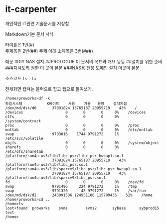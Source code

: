 it-carpenter
============

개인적인 IT관련 기술문서를 저장함

Markdown기본 문서 서식

타이틀은 1번(#)  
주제목은 2번(##)
주제 아래 소제목은 3번(###)

예문
#DIY NAS 설치
##PROLOGUE
이 문서의 목표와 개요 등등
##설치를 위한 준비
###디렉토리 권한
이 곳이 본문
###NAS용 전용 도메인 설치
이곳이 본문

소스코드
`ls -la` 

전체화면 캡쳐는 블럭으로 잡고 탭으로 들여쓰기.

	/home/proworks>df -k
	파일시스템           K바이트    사용    가용   용량    설치지점
	/dev/md/dsk/d0       37091824 15765187 20955719    43%    /
	/devices                   0       0       0     0%    /devices
	ctfs                       0       0       0     0%    /system/contract
	proc                       0       0       0     0%    /proc
	mnttab                     0       0       0     0%    /etc/mnttab
	swap                 9793016    1744 9791272     1%    /etc/svc/volatile
	objfs                      0       0       0     0%    /system/object
	sharefs                    0       0       0     0%    /etc/dfs/sharetab
	/platform/sun4u-us3/lib/libc_psr/libc_psr_hwcap1.so.1
	                     37091824 15765187 20955719    43%    /platform/sun4u-us3/lib/libc_psr.so.1
	/platform/sun4u-us3/lib/sparcv9/libc_psr/libc_psr_hwcap1.so.1
	                     37091824 15765187 20955719    43%    /platform/sun4u-us3/lib/sparcv9/libc_psr.so.1
	fd                         0       0       0     0%    /dev/fd
	swap                 9791496     224 9791272     1%    /tmp
	swap                 9791320      48 9791272     1%    /var/run
	/dev/md/dsk/d2       243091536 124951186 115709435    52%    /home
	/home/proworks>cd ..
	/home>ls
	lost+found  proworks    svms        svms2       sybase      sybprod15   test
	/home>